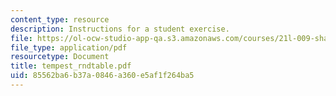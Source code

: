 ```yaml
---
content_type: resource
description: Instructions for a student exercise.
file: https://ol-ocw-studio-app-qa.s3.amazonaws.com/courses/21l-009-shakespeare-spring-2004/85562ba6b37a0846a360e5af1f264ba5_tempest_rndtable.pdf
file_type: application/pdf
resourcetype: Document
title: tempest_rndtable.pdf
uid: 85562ba6-b37a-0846-a360-e5af1f264ba5
---
```

